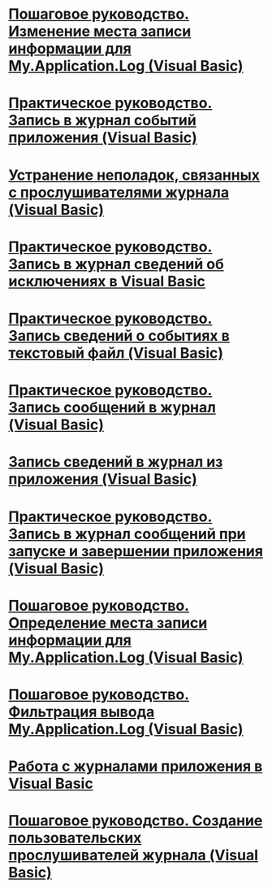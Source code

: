 # [Пошаговое руководство. Изменение места записи информации для My.Application.Log (Visual Basic)](walkthrough-changing-where-my-application-log-writes-information.md)
# [Практическое руководство. Запись в журнал событий приложения (Visual Basic)](how-to-write-to-an-application-event-log.md)
# [Устранение неполадок, связанных с прослушивателями журнала (Visual Basic)](troubleshooting-log-listeners.md)
# [Практическое руководство. Запись в журнал сведений об исключениях в Visual Basic](how-to-log-exceptions.md)
# [Практическое руководство. Запись сведений о событиях в текстовый файл (Visual Basic)](how-to-write-event-information-to-a-text-file.md)
# [Практическое руководство. Запись сообщений в журнал (Visual Basic)](how-to-write-log-messages.md)
# [Запись сведений в журнал из приложения (Visual Basic)](logging-information-from-the-application.md)
# [Практическое руководство. Запись в журнал сообщений при запуске и завершении приложения (Visual Basic)](how-to-log-messages-when-the-application-starts-or-shuts-down.md)
# [Пошаговое руководство. Определение места записи информации для My.Application.Log (Visual Basic)](walkthrough-determining-where-my-application-log-writes-information.md)
# [Пошаговое руководство. Фильтрация вывода My.Application.Log (Visual Basic)](walkthrough-filtering-my-application-log-output.md)
# [Работа с журналами приложения в Visual Basic](working-with-application-logs.md)
# [Пошаговое руководство. Создание пользовательских прослушивателей журнала (Visual Basic)](walkthrough-creating-custom-log-listeners.md)
